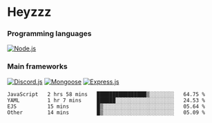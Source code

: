 # Heyzzz  

### Programming languages  

[![Node.js](https://img.shields.io/badge/-Node.js-262626?style=for-the-badge)](https://nodejs.org/ru)

### Main frameworks

[![Discord.js](https://img.shields.io/badge/-Discord.js-262626?style=for-the-badge)](https://www.npmjs.com/package/discord.js) [![Mongoose](https://img.shields.io/badge/-Mongoose-262626?style=for-the-badge)](https://www.npmjs.com/package/mongoose) [![Express.js](https://img.shields.io/badge/-Express.js-262626?style=for-the-badge)](https://www.npmjs.com/package/express)
<!--START_SECTION:waka-->
```text
JavaScript   2 hrs 58 mins   ████████████████▒░░░░░░░░   64.75 % 
YAML         1 hr 7 mins     ██████░░░░░░░░░░░░░░░░░░░   24.53 % 
EJS          15 mins         █▒░░░░░░░░░░░░░░░░░░░░░░░   05.64 % 
Other        14 mins         █▒░░░░░░░░░░░░░░░░░░░░░░░   05.09 % 
```
<!--END_SECTION:waka-->
